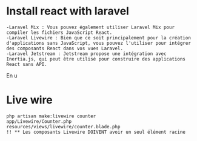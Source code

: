# Install react with laravel
    -Laravel Mix : Vous pouvez également utiliser Laravel Mix pour compiler les fichiers JavaScript React.
    -Laravel Livewire : Bien que ce soit principalement pour la création d'applications sans JavaScript, vous pouvez l'utiliser pour intégrer des composants React dans vos vues Laravel.
    -Laravel Jetstream : Jetstream propose une intégration avec Inertia.js, qui peut être utilisé pour construire des applications React sans API.
En u
# Live wire
    php artisan make:livewire counter
    app/Livewire/Counter.php
    resources/views/livewire/counter.blade.php
    !! ** Les composants Livewire DOIVENT avoir un seul élément racine
